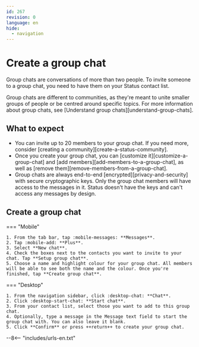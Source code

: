 ```yaml
---
id: 267
revision: 0
language: en
hide:
  - navigation
---
```


# Create a group chat

Group chats are conversations of more than two people. To invite someone to a group chat, you need to have them on your Status contact list.

Group chats are different to communities, as they're meant to unite smaller groups of people or be centred around specific topics. For more information about group chats, see [Understand group chats][understand-group-chats].

## What to expect

- You can invite up to 20 members to your group chat. If you need more, consider [creating a community][create-a-status-community].
- Once you create your group chat, you can [customize it][customize-a-group-chat] and [add members][add-members-to-a-group-chat], as well as [remove them][remove-members-from-a-group-chat].
- Group chats are always end-to-end [encrypted][privacy-and-security] with secure cryptographic keys. Only the group chat members will have access to the messages in it. Status doesn't have the keys and can't access any messages by design.

## Create a group chat

=== "Mobile"

    1. From the tab bar, tap :mobile-messages: **Messages**.
    2. Tap :mobile-add: **Plus**.
    3. Select **New chat**.
    4. Check the boxes next to the contacts you want to invite to your chat. Tap **Setup group chat**.
    5. Choose a name and highlight colour for your group chat. All members will be able to see both the name and the colour. Once you're finished, tap **Create group chat**.

=== "Desktop"

    1. From the navigation sidebar, click :desktop-chat: **Chat**.
    2. Click :desktop-start-chat: **Start chat**.
    3. From your contact list, select those you want to add to this group chat.
    4. Optionally, type a message in the Message text field to start the group chat with. You can also leave it blank.
    5. Click **Confirm** or press ++return++ to create your group chat.

--8<-- "includes/urls-en.txt"
